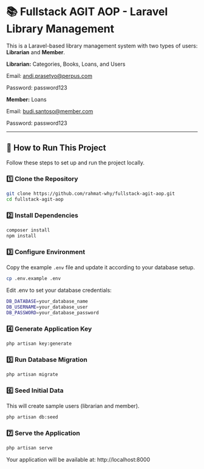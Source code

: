# 📚 Fullstack AGIT AOP - Laravel Library Management

This is a Laravel-based library management system with two types of users: **Librarian** and **Member**.  

**Librarian:** Categories, Books, Loans, and Users

Email: andi.prasetyo@perpus.com

Password: password123


**Member:** Loans

Email: budi.santoso@member.com

Password: password123

---

## 🚀 How to Run This Project

Follow these steps to set up and run the project locally.

### 1️⃣ Clone the Repository
```bash
git clone https://github.com/rahmat-why/fullstack-agit-aop.git
cd fullstack-agit-aop
```

### 2️⃣ Install Dependencies
```bash
composer install
npm install
```

### 3️⃣ Configure Environment
Copy the example `.env` file and update it according to your database setup.
```bash
cp .env.example .env
```
Edit .env to set your database credentials:
```bash
DB_DATABASE=your_database_name
DB_USERNAME=your_database_user
DB_PASSWORD=your_database_password
```

### 4️⃣ Generate Application Key
```bash
php artisan key:generate
```

### 5️⃣ Run Database Migration
```bash
php artisan migrate
```

### 6️⃣ Seed Initial Data
This will create sample users (librarian and member).
```bash
php artisan db:seed
```

### 7️⃣ Serve the Application
```bash
php artisan serve
```
Your application will be available at:
http://localhost:8000
